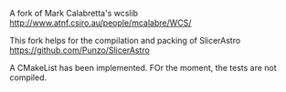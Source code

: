 A fork of Mark Calabretta's wcslib http://www.atnf.csiro.au/people/mcalabre/WCS/

This fork helps for the compilation and packing of SlicerAstro https://github.com/Punzo/SlicerAstro

A CMakeList has been implemented. FOr the moment, the tests are not compiled.
